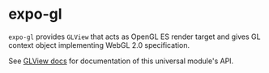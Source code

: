 # expo-gl

`expo-gl` provides `GLView` that acts as OpenGL ES render target and gives GL context object implementing WebGL 2.0 specification.

See [GLView docs](https://docs.expo.io/versions/latest/sdk/gl-view) for documentation of this universal module's API.
